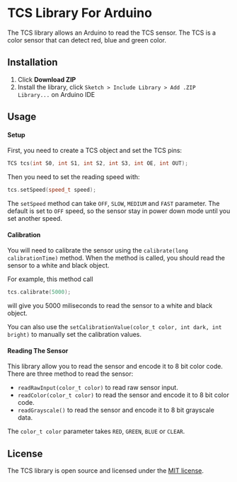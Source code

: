 TCS Library For Arduino
=======================

The TCS library allows an Arduino to read the TCS sensor. The TCS is a color sensor that can detect red, blue and green color.

## Installation
1. Click **Download ZIP**
2. Install the library, click `Sketch > Include Library > Add .ZIP Library...` on Arduino IDE

## Usage
#### Setup
First, you need to create a TCS object and set the TCS pins:
```c++
TCS tcs(int S0, int S1, int S2, int S3, int OE, int OUT);
```
Then you need to set the reading speed with:
```c++
tcs.setSpeed(speed_t speed);
```
The `setSpeed` method can take `OFF`, `SLOW`, `MEDIUM` and `FAST` parameter. The default is set to `OFF` speed, so the sensor stay in power down mode until you set another speed.

#### Calibration
You will need to calibrate the sensor using the `calibrate(long calibrationTime)` method. When the method is called, you should read the sensor to a white and black object.

For example, this method call
```c++
tcs.calibrate(5000);
```
will give you 5000 miliseconds to read the sensor to a white and black object.

You can also use the `setCalibrationValue(color_t color, int dark, int bright)` to manually set the calibration values.

#### Reading The Sensor
This library allow you to read the sensor and encode it to 8 bit color code. There are three method to read the sensor:

- `readRawInput(color_t color)` to read raw sensor input.
- `readColor(color_t color)` to read the sensor and encode it to 8 bit color code.
- `readGrayscale()` to read the sensor and encode it to 8 bit grayscale data.

The `color_t color` parameter takes `RED`, `GREEN`, `BLUE` or `CLEAR`.

## License
The TCS library is open source and licensed under the [MIT license](http://opensource.org/licenses/MIT).
